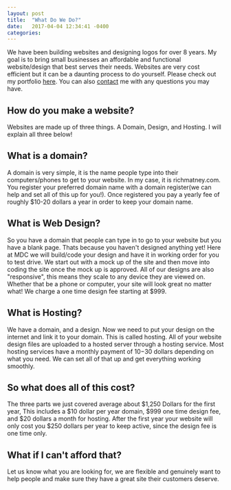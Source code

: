 ```yaml
---
layout: post
title:  "What Do We Do?"
date:   2017-04-04 12:34:41 -0400
categories:
---
```

We have been building websites and designing logos for over 8 years. My goal is to bring small businesses an affordable and functional website/design that best serves their needs. Websites are very cost efficient but it can be a daunting process to do yourself. Please check out my portfolio [here](/portfolio). You can also [contact](/contact) me with any questions you may have.

## How do you make a website?  
Websites are made up of three things. A Domain, Design, and Hosting. I will explain all three below!

## What is a domain?
A domain is very simple, it is the name people type into their computers/phones to get to your website. In my case, it is richmatney.com. You register your preferred domain name with a domain register(we can help and set all of this up for you!). Once registered you pay a yearly fee of roughly $10-20 dollars a year in order to keep your domain name.

## What is Web Design?
So you have a domain that people can type in to go to your website but you have a blank page. Thats because you haven't designed anything yet! Here at MDC we will build/code your design and have it in working order for you to test drive. We start out with a mock up of the site and then move into coding the site once the mock up is approved. All of our designs are also "responsive", this means they scale to any device they are viewed on. Whether that be a phone or computer, your site will look great no matter what! We charge a one time design fee starting at $999.   

## What is Hosting?
We have a domain, and a design. Now we need to put your design on the internet and link it to your domain. This is called hosting. All of your website design files are uploaded to a hosted server through a hosting service. Most hosting services have a monthly payment of $10-$30 dollars depending on what you need. We can set all of that up and get everything working smoothly.  

## So what does all of this cost?
The three parts we just covered average about $1,250 Dollars for the first year, This includes a $10 dollar per year domain, $999 one time design fee, and $20 dollars a month for hosting. After the first year your website will only cost you $250 dollars per year to keep active, since the design fee is one time only.

## What if I can't afford that?
Let us know what you are looking for, we are flexible and genuinely want to help people and make sure they have a great site their customers deserve.
